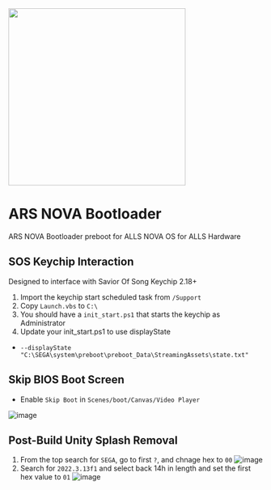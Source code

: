 <img src="https://github.com/UiharuKazari2008/ARS-NOVA-Bootloader/assets/15165770/70d0b1c4-6200-4592-811f-798e906376bc" height=350px/>

# ARS NOVA Bootloader
ARS NOVA Bootloader preboot for ALLS NOVA OS for ALLS Hardware

## SOS Keychip Interaction
Designed to interface with Savior Of Song Keychip 2.18+
1. Import the keychip start scheduled task from `/Support`
2. Copy `Launch.vbs` to `C:\`
3. You should have a `init_start.ps1` that starts the keychip as Administrator
4. Update your init_start.ps1 to use displayState
  * `--displayState "C:\SEGA\system\preboot\preboot_Data\StreamingAssets\state.txt"`


## Skip BIOS Boot Screen
* Enable `Skip Boot` in `Scenes/boot/Canvas/Video Player`

![image](https://github.com/UiharuKazari2008/ARS-NOVA-Bootloader/assets/15165770/e58f5d85-805a-4b32-adf6-1452dd4a3364)


## Post-Build Unity Splash Removal
1. From the top search for `SEGA`, go to first `?`, and chnage hex to `00`
 ![image](https://github.com/UiharuKazari2008/ARS-NOVA-Bootloader/assets/15165770/342ce3d7-0d9f-41af-9b9b-c4e7ea874ccd)
2. Search for `2022.3.13f1` and select back 14h in length and set the first hex value to `01`
 ![image](https://github.com/UiharuKazari2008/ARS-NOVA-Bootloader/assets/15165770/e2508f91-fca3-47ff-81f0-01366efcb571)

